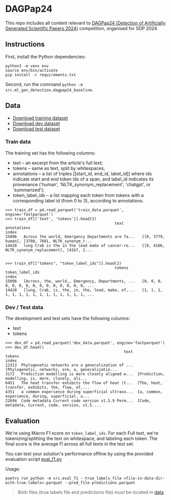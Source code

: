 # DAGPap24

This repo includes all content relevant to [DAGPap24 (Detection of Artificially Generated Scientific Papers 2024)](https://www.codabench.org/competitions/2431/#/pages-tab) competition, organised for SDP 2024

## Instructions

First, install the Python dependencies:

    python3 -m venv env
    source env/bin/activate
    pip install -r requirements.txt

Second, run the command `python -m src.ml_gen_detection.dagpap24_baseline`.
## Data

- [Download training dataset](https://drive.google.com/file/d/1hJ-JtC0i8LBpD1hF3xWfRjkax42uE2NP/)
- [Download dev dataset](https://drive.google.com/file/d/1rurhsY7cbS1JoYtE4h2-vTVFUdMP8fFo/)
- [Download test dataset](https://drive.google.com/file/d/1Y7bALhTbsBZ-cza9QMlBu3_qgUeiFOdC/)

### Train data

The training set has the following columns:

- text – an excerpt from the article's full text;
- tokens – same as text, split by whitespaces;
- annotations – a list of triples [[start_id, end_id, label_id]] where ids indicate start and end token ids of a span, and label_id indicates its provenance ('human', 'NLTK_synonym_replacement', 'chatgpt', or 'summarized');
- token_label_ids – a list mapping each token from tokens with a corresponding label id (from 0 to 3), according to annotations.
```
>>> train_df = pd.read_parquet('train_data.parquet', engine='fastparquet')
>>> train_df[['text', 'tokens']].head(2)
	                                            text	                        annotations
index		
15096	Across the world, Emergency Departments are fa...	[[0, 3779, human], [3780, 7601, NLTK_synonym_r...
14428	lung Crab is the in the lead make of cancer-re...	[[0, 4166, NLTK_synonym_replacement], [4167, 2...


>>> train_df[["tokens", "token_label_ids"]].head(2)
	                                            tokens	                    token_label_ids
index		
15096	[Across, the, world,, Emergency, Departments, ...	[0, 0, 0, 0, 0, 0, 0, 0, 0, 0, 0, 0, 0, 0, 0, ...
14428	[lung, Crab, is, the, in, the, lead, make, of,...	[1, 1, 1, 1, 1, 1, 1, 1, 1, 1, 1, 1, 1, 1, 1, ...

```

### Dev / Test data

The development and test sets have the following columns:

- text
- tokens
```
>>> dev_df = pd.read_parquet('dev_data.parquet', engine='fastparquet')
>>> dev_df.head()
                                                    text                                             tokens
index                                                                                                      
12313  Phylogenetic networks are a generalization of ...  [Phylogenetic, networks, are, a, generalizatio...
3172   Prediction modelling is more closely aligned w...  [Prediction, modelling, is, more, closely, ali...
6451   The heat transfer exhibits the flow of heat (t...  [The, heat, transfer, exhibits, the, flow, of,...
4351   a common experience during superficial ultraso...  [a, common, experience, during, superficial, u...
22694  Code metadata Current code version v1.5.9 Perm...  [Code, metadata, Current, code, version, v1.5....
```

## Evaluation

We're using Macro F1 score on `token_label_ids`. For each Full text, we're tokenizing/splitting the text on whitespace, and labeling each token. The final score is the average f1 across all full texts in the test set.

You can test your solution's performance offline by using the provided evaluation script [eval_f1.py](src/eval_f1.py)

Usage:
```
poetry run python -m src.eval_f1 --true_labels_file <file-in-data-dir-with-true-labels>.parquet --pred_file predictions.parquet
```

> Both files (true labels file and predictions file) must be located in [data](data)

